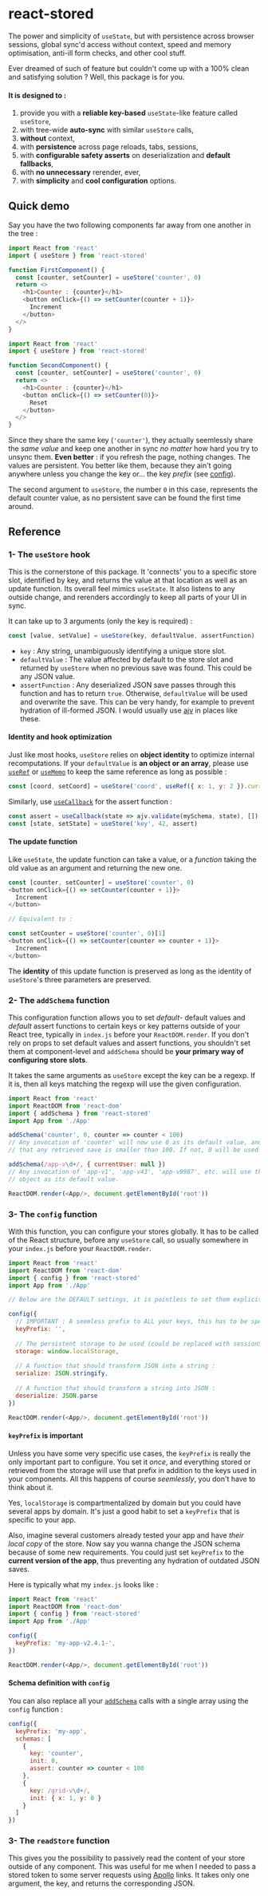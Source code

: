 # react-stored
The power and simplicity of `useState`, but with persistence across browser sessions, global sync'd access without context, speed and memory optimisation, anti-ill form checks, and other cool stuff.

Ever dreamed of such of feature but couldn't come up with a 100% clean and satisfying solution ? Well, this package is for you.

#### It is designed to :

1. provide you with a **reliable key-based** `useState`-like feature called `useStore`,
2. with tree-wide **auto-sync** with similar `useStore` calls,
3. **without** context,
4. with **persistence** across page reloads, tabs, sessions,
5. with **configurable safety asserts** on deserialization and **default fallbacks**,
6. with **no unnecessary** rerender, ever,
7. with **simplicity** and **cool configuration** options.

## Quick demo

Say you have the two following components far away from one another in the tree :
```javascript
import React from 'react'
import { useStore } from 'react-stored'

function FirstComponent() {
  const [counter, setCounter] = useStore('counter', 0)
  return <>
    <h1>Counter : {counter}</h1>
    <button onClick={() => setCounter(counter + 1)}>
      Increment
    </button>
  </>
}
```

```javascript
import React from 'react'
import { useStore } from 'react-stored'

function SecondComponent() {
  const [counter, setCounter] = useStore('counter', 0)
  return <>
    <h1>Counter : {counter}</h1>
    <button onClick={() => setCounter(0)}>
      Reset
    </button>
  </>
}
```

Since they share the same key (`'counter'`), they actually seemlessly share the _same value_ and keep one another in sync _no matter_ how hard you try to unsync them. **Even better** : if you refresh the page, nothing changes. The values are persistent. You better like them, because they ain't going anywhere unless you change the key or... the key _prefix_ (see [config](#3--the-config-function)).

The second argument to `useStore`, the number `0` in this case, represents the default counter value, as no persistent save can be found the first time around.

## Reference

### 1- The `useStore` hook

This is the cornerstone of this package. It 'connects' you to a specific store slot, identified by key, and returns the value at that location as well as an update function. Its overall feel mimics `useState`. It also listens to any outside change, and rerenders accordingly to keep all parts of your UI in sync.

It can take up to 3 arguments (only the key is required) :

```javascript
const [value, setValue] = useStore(key, defaultValue, assertFunction)
```
- `key` : Any string, unambiguously identifying a unique store slot.
- `defaultValue` : The value affected by default to the store slot and returned by `useStore` when no previous save was found. This could be any JSON value.
- `assertFunction` : Any deserialized JSON save passes through this function and has to return `true`. Otherwise, `defaultValue` will be used and overwrite the save. This can be very handy, for example to prevent hydration of ill-formed JSON. I would usually use [ajv](https://www.npmjs.com/package/ajv) in places like these.

#### Identity and hook optimization

Just like most hooks, `useStore` relies on **object identity** to optimize internal recomputations. If your `defaultValue` is **an object or an array**, please use [`useRef`](https://reactjs.org/docs/hooks-reference.html#useref) or [`useMemo`](https://reactjs.org/docs/hooks-reference.html#usememo) to keep the same reference as long as possible :

```javascript
const [coord, setCoord] = useStore('coord', useRef({ x: 1, y: 2 }).current)
```

Similarly, use [`useCallback`](https://reactjs.org/docs/hooks-reference.html#usecallback) for the assert function :

```javascript
const assert = useCallback(state => ajv.validate(mySchema, state), [])
const [state, setState] = useStore('key', 42, assert)
```

#### The update function

Like `useState`, the update function can take a value, or a _function_ taking the old value as an argument and returning the new one.

```javascript
const [counter, setCounter] = useStore('counter', 0)
<button onClick={() => setCounter(counter + 1)}>
  Increment
</button>

// Equivalent to :

const setCounter = useStore('counter', 0)[1]
<button onClick={() => setCounter(counter => counter + 1)}>
  Increment
</button>
```

The **identity** of this update function is preserved as long as the identity of `useStore`'s three parameters are preserved.

### 2- The `addSchema` function

This configuration function allows you to set _default_- default values and _default_ assert functions to certain keys or key patterns outside of your React tree, typically in `index.js` before your `ReactDOM.render`. If you don't rely on props to set default values and assert functions, you shouldn't set them at component-level and `addSchema` should be **your primary way of configuring store slots**.

It takes the same arguments as `useStore` except the key can be a regexp. If it is, then all keys matching the regexp will use the given configuration.

```javascript
import React from 'react'
import ReactDOM from 'react-dom'
import { addSchema } from 'react-stored'
import App from './App'

addSchema('counter', 0, counter => counter < 100)
// Any invocation of 'counter' will now use 0 as its default value, and ensure
// that any retrieved save is smaller than 100. If not, 0 will be used instead.

addSchema(/app-v\d+/, { currentUser: null })
// Any invocation of 'app-v1', 'app-v43', 'app-v9987', etc. will use the given
// object as its default value.

ReactDOM.render(<App/>, document.getElementById('root'))
```

### 3- The `config` function

With this function, you can configure your stores globally. It has to be called of the React structure, before any `useStore` call, so usually somewhere in your `index.js` before your `ReactDOM.render`.

```javascript
import React from 'react'
import ReactDOM from 'react-dom'
import { config } from 'react-stored'
import App from './App'

// Below are the DEFAULT settings, it is pointless to set them explicitly to these values :

config({
  // IMPORTANT : A seemless prefix to ALL your keys, this has to be specific to your app :
  keyPrefix: '',
  
  // The persistent storage to be used (could be replaced with sessionStorage) :
  storage: window.localStorage,
  
  // A function that should transform JSON into a string :
  serialize: JSON.stringify,
  
  // A function that should transform a string into JSON :
  deserialize: JSON.parse
})

ReactDOM.render(<App/>, document.getElementById('root'))
```

#### `keyPrefix` is important

Unless you have some very specific use cases, the `keyPrefix` is really the only important part to configure. You set it _once_, and everything stored or retrieved from the storage will use that prefix in addition to the keys used in your components. All this happens of course _seemlessly_, you don't have to think about it.

Yes, `localStorage` is compartmentalized by domain but you could have several apps by domain. It's just a good habit to set a `keyPrefix` that is specific to your app.

Also, imagine several customers already tested your app and have _their local copy_ of the store. Now say you wanna change the JSON schema because of some new requirements. You could just set `keyPrefix` to the **current version of the app**, thus preventing any hydration of outdated JSON saves.

Here is typically what my `index.js` looks like :

```javascript
import React from 'react'
import ReactDOM from 'react-dom'
import { config } from 'react-stored'
import App from './App'

config({
  keyPrefix: 'my-app-v2.4.1-',
})

ReactDOM.render(<App/>, document.getElementById('root'))
```

#### Schema definition with `config`

You can also replace all your [`addSchema`](#2--the-addschema-function) calls with a single array using the `config` function :

```javascript
config({
  keyPrefix: 'my-app',
  schemas: [
    {
      key: 'counter',
      init: 0,
      assert: counter => counter < 100
    },
    {
      key: /grid-v\d+/,
      init: { x: 1, y: 0 }
    }
  ]
})
```

### 3- The `readStore` function

This gives you the possibility to passively read the content of your store outside of any component. This was useful for me when I needed to pass a stored token to some server requests using [Apollo](https://www.apollographql.com/docs/react/) links. It takes only one argument, the key, and returns the corresponding JSON.
